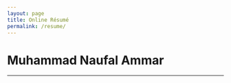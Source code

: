 ```yaml
---
layout: page
title: Online Résumé
permalink: /resume/
---
```

# Muhammad Naufal Ammar #
---
<!-- 356 Plowman Way | Fort Collins, Colorado | 80526  
[jurentie@gmail.com](mailto:jurentie@gmail.com)  
[LinkedIn](https://www.linkedin.com/in/jurentie) | [GitHub](https://github.com/jurentie) | [Twitter](https://twitter.com/JustinRentie)

**Objective**: Seeking an entry level position in an exciting and fast paced software company where I can contribute and develop my coding or quality assurance skills.

### Skills: ###
---
***Programming Languages***: Java, C, C++, Python, HTML/CSS, JavaScript, and MySQL  
***Operating Systems***: Windows, Linux
* Great time-management, organization, and work-ethic skills developed through working two part-time jobs alongside school and marching band.
* Creative and good at problem solving
* Great at working independently, as well as in groups
* Willing to independently seek out information for solutions to problems

### Related Employment: ###
---
[*Open Water Foundation*](http://openwaterfoundation.org/), June 2018 - Present  
***Full Time Software Developer***:   
* Working in Java and Python to do full-stack development on applications created for processing water data in time series format or geographical format from the state of Colorado.

[*Open Water Foundation*](http://openwaterfoundation.org/), April 2017-May 2018  
***Intern***
* Working on JavaScript to create web visualizations for displaying water data from the state of Colorado. Colorado State University, Department of Occupational Therapy, Center for Community Partnerships


[*Colorado State University, Department of Occupational Therapy, Center for Community Partnerships*](http://www.ot.chhs.colostate.edu/), August 2014 - May 2018  
***Administrative/Computer Assistant***  
* Developed skills in managing databases, creating spreadsheets, and video editing
* Provided support for people with disabilities
* Developed skills in working with team members as related to a job

### Work Accomplishments: ###
---
* Conceived, designed and built our internal web application to allow employees to easily access needed tools and collaborate on shared data. [viz.openwaterfoundation.org](http://viz.openwaterfoundation.org/)
* Connected time series processing software to the state of Colorado's decision support systems database to allow users to process data directly from the  API.  This dramatically improved user efficiency and accuracy compared to the prior solution of manually downloading current data.
* Designed web 'stories' intended to be embedded in partner websites.  The stories are composed of data visualizations and descriptive text designed to assist in the understanding of collected water data. [southplattebasin.com/static/swsi-stories-sp-hydrology](http://southplattebasin.com/static/swsi-stories-sp-hydrology/)

### Engagement: ###
---
[*Colorado State University Band, Fort Collins, CO*](https://music.colostate.edu/bands/), August 2013 - May 2018  
* Member Presidential Pep Band, Marching Band and Basketball Pep Band practicing 15-20 hours per week for performances
* Two years of Colorado State Universities Concert Band practicing 6 hours per week

### Education: ###
---
[Colorado State University, Fort Collins, CO](https://www.colostate.edu/)  
[Bachelor of Science, Computer Science/Concentration: Human-Centered Computing ](https://www.cs.colostate.edu/cstop/csacademics/csdegrees/csbachelors/hccmajor.php)  
GPA: 3.232  
Graduation: Spring 2018 -->
